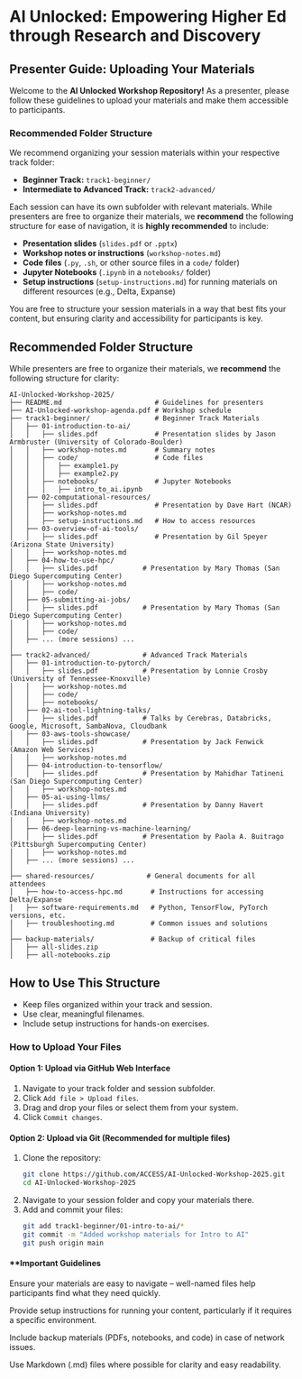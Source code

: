 # AI Unlocked: Empowering Higher Ed through Research and Discovery  
## **Presenter Guide: Uploading Your Materials**  

Welcome to the **AI Unlocked Workshop Repository!** As a presenter, please follow these guidelines to upload your materials and make them accessible to participants.  

### **Recommended Folder Structure**  
We recommend organizing your session materials within your respective track folder:  
- **Beginner Track:** `track1-beginner/`
- **Intermediate to Advanced Track:** `track2-advanced/`

Each session can have its own subfolder with relevant materials. While presenters are free to organize their materials, we **recommend** the following structure for ease of navigation, it is **highly recommended** to include:  
- **Presentation slides** (`slides.pdf` or `.pptx`)  
- **Workshop notes or instructions** (`workshop-notes.md`)  
- **Code files** (`.py`, `.sh`, or other source files in a `code/` folder)  
- **Jupyter Notebooks** (`.ipynb` in a `notebooks/` folder)  
- **Setup instructions** (`setup-instructions.md`) for running materials on different resources (e.g., Delta, Expanse)  

You are free to structure your session materials in a way that best fits your content, but ensuring clarity and accessibility for participants is key.  

## Recommended Folder Structure

While presenters are free to organize their materials, we **recommend** the following structure for clarity:


```
AI-Unlocked-Workshop-2025/
├── README.md                       # Guidelines for presenters
├── AI-Unlocked-workshop-agenda.pdf # Workshop schedule
├── track1-beginner/                # Beginner Track Materials
│   ├── 01-introduction-to-ai/          
│   │   ├── slides.pdf              # Presentation slides by Jason Armbruster (University of Colorado-Boulder)
│   │   ├── workshop-notes.md       # Summary notes
│   │   ├── code/                   # Code files
│   │   │   ├── example1.py
│   │   │   ├── example2.py
│   │   ├── notebooks/              # Jupyter Notebooks
│   │   │   ├── intro_to_ai.ipynb
│   ├── 02-computational-resources/
│   │   ├── slides.pdf              # Presentation by Dave Hart (NCAR)
│   │   ├── workshop-notes.md
│   │   ├── setup-instructions.md   # How to access resources
│   ├── 03-overview-of-ai-tools/
│   │   ├── slides.pdf              # Presentation by Gil Speyer (Arizona State University)
│   │   ├── workshop-notes.md
│   ├── 04-how-to-use-hpc/
│   │   ├── slides.pdf           # Presentation by Mary Thomas (San Diego Supercomputing Center)
│   │   ├── workshop-notes.md
│   │   ├── code/
│   ├── 05-submitting-ai-jobs/
│   │   ├── slides.pdf           # Presentation by Mary Thomas (San Diego Supercomputing Center)
│   │   ├── workshop-notes.md
│   │   ├── code/
│   ├── ... (more sessions) ...
│
├── track2-advanced/             # Advanced Track Materials
│   ├── 01-introduction-to-pytorch/ 
│   │   ├── slides.pdf           # Presentation by Lonnie Crosby (University of Tennessee-Knoxville)
│   │   ├── workshop-notes.md
│   │   ├── code/
│   │   ├── notebooks/
│   ├── 02-ai-tool-lightning-talks/
│   │   ├── slides.pdf           # Talks by Cerebras, Databricks, Google, Microsoft, SambaNova, Cloudbank
│   ├── 03-aws-tools-showcase/
│   │   ├── slides.pdf           # Presentation by Jack Fenwick (Amazon Web Services)
│   │   ├── workshop-notes.md
│   ├── 04-introduction-to-tensorflow/
│   │   ├── slides.pdf           # Presentation by Mahidhar Tatineni (San Diego Supercomputing Center)
│   │   ├── workshop-notes.md
│   ├── 05-ai-using-llms/
│   │   ├── slides.pdf           # Presentation by Danny Havert (Indiana University)
│   │   ├── workshop-notes.md
│   ├── 06-deep-learning-vs-machine-learning/
│   │   ├── slides.pdf           # Presentation by Paola A. Buitrago (Pittsburgh Supercomputing Center)
│   │   ├── workshop-notes.md
│   ├── ... (more sessions) ...
│
├── shared-resources/             # General documents for all attendees
│   ├── how-to-access-hpc.md       # Instructions for accessing Delta/Expanse
│   ├── software-requirements.md   # Python, TensorFlow, PyTorch versions, etc.
│   ├── troubleshooting.md         # Common issues and solutions
│
├── backup-materials/              # Backup of critical files
│   ├── all-slides.zip
│   ├── all-notebooks.zip

```

## How to Use This Structure
- Keep files organized within your track and session.
- Use clear, meaningful filenames.
- Include setup instructions for hands-on exercises.


### **How to Upload Your Files**  
#### **Option 1: Upload via GitHub Web Interface**
1. Navigate to your track folder and session subfolder.  
2. Click `Add file > Upload files`.  
3. Drag and drop your files or select them from your system.  
4. Click `Commit changes`.  

#### **Option 2: Upload via Git (Recommended for multiple files)**
1. Clone the repository:  
   ```bash
   git clone https://github.com/ACCESS/AI-Unlocked-Workshop-2025.git
   cd AI-Unlocked-Workshop-2025
2. Navigate to your session folder and copy your materials there.
3. Add and commit your files:
   ```bash
   git add track1-beginner/01-intro-to-ai/*
   git commit -m "Added workshop materials for Intro to AI"
   git push origin main

#### **Important Guidelines

Ensure your materials are easy to navigate – well-named files help participants find what they need quickly.

Provide setup instructions for running your content, particularly if it requires a specific environment.

Include backup materials (PDFs, notebooks, and code) in case of network issues.

Use Markdown (.md) files where possible for clarity and easy readability.



